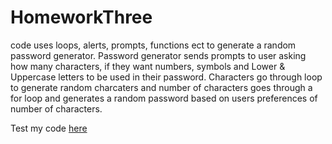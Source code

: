 # HomeworkThree
code uses loops, alerts, prompts, functions ect to generate a random password generator. 
Password generator sends prompts to user asking how many  characters, if they want numbers, symbols and Lower & Uppercase letters to be used in their password.
Characters go through loop to generate random charcaters and number of characters goes through a for loop and generates a random password based on users preferences of number of characters. 

Test my code [here](https://clairevandeneberg.github.io/HomeworkThree/)
